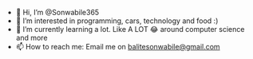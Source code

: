 - 👋 Hi, I’m @Sonwabile365
- 👀 I’m interested in programming, cars, technology and food :)
- 🌱 I’m currently learning a lot. Like A LOT 😂 around computer science and more
- 📫 How to reach me: Email me on balitesonwabile@gmail.com

<!---
Sonwabile365/Sonwabile365 is a ✨ special ✨ repository because its `README.md` (this file) appears on your GitHub profile.
You can click the Preview link to take a look at your changes.
--->
